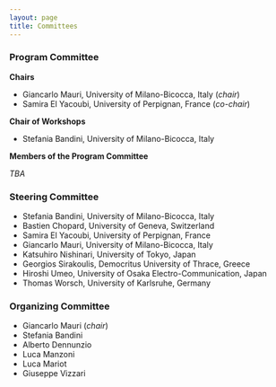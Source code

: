 ```yaml
---
layout: page
title: Committees
---
```


<a name="program"></a>
<h3>Program Committee</h3>

**Chairs**

- Giancarlo Mauri, University of Milano-Bicocca, Italy (_chair_)
- Samira El Yacoubi, University of Perpignan, France (_co-chair_)

**Chair of Workshops**
- Stefania Bandini, University of Milano-Bicocca, Italy

**Members of the Program Committee**

_TBA_

<a name="steering"></a>
<h3>Steering Committee</h3>

- Stefania Bandini, University of Milano-Bicocca, Italy
- Bastien Chopard, University of Geneva, Switzerland 
- Samira El Yacoubi, University of Perpignan, France
- Giancarlo Mauri, University of Milano-Bicocca, Italy 
- Katsuhiro Nishinari, University of Tokyo, Japan
- Georgios Sirakoulis, Democritus University of Thrace, Greece 
- Hiroshi Umeo, University of Osaka Electro-Communication, Japan
- Thomas Worsch, University of Karlsruhe, Germany

<a name="organizing"></a>
<h3>Organizing Committee</h3>

- Giancarlo Mauri (_chair_)
- Stefania Bandini 
- Alberto Dennunzio 
- Luca Manzoni
- Luca Mariot
- Giuseppe Vizzari
